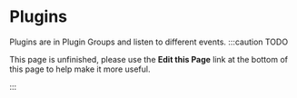 Plugins
=======
Plugins are in Plugin Groups and listen to different events.
:::caution TODO

This page is unfinished, please use the **Edit this Page** link at the bottom of this page to help make it more useful.

:::
